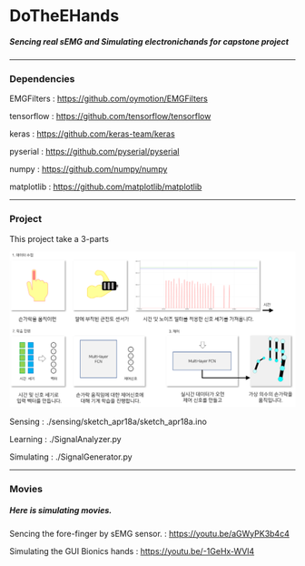 # DoTheEHands

##### Sencing real sEMG and Simulating electronichands for capstone project

---

### Dependencies

EMGFilters : https://github.com/oymotion/EMGFilters

tensorflow : https://github.com/tensorflow/tensorflow

keras : https://github.com/keras-team/keras

pyserial : https://github.com/pyserial/pyserial

numpy : https://github.com/numpy/numpy

matplotlib : https://github.com/matplotlib/matplotlib

---

### Project

This project take a 3-parts

![dteh1](./imgs/dteh1.png)


Sensing : ./sensing/sketch_apr18a/sketch_apr18a.ino

Learning : ./SignalAnalyzer.py

Simulating : ./SignalGenerator.py

---

### Movies

##### Here is simulating movies.

Sencing the fore-finger by sEMG sensor. : https://youtu.be/aGWyPK3b4c4

Simulating the GUI Bionics hands : https://youtu.be/-1GeHx-WVl4